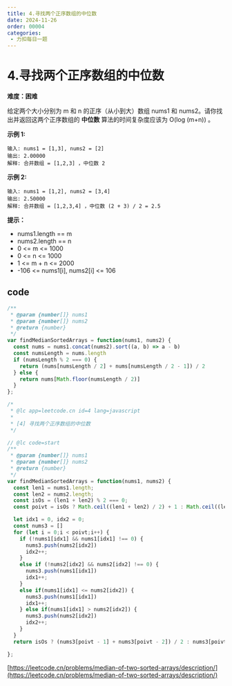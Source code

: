 ```yaml
---
title: 4.寻找两个正序数组的中位数
date: 2024-11-26
order: 00004
categories:
 - 力扣每日一题
---
```


# 4.寻找两个正序数组的中位数

**难度：困难**

给定两个大小分别为 m 和 n 的正序（从小到大）数组 nums1 和 nums2。请你找出并返回这两个正序数组的 **中位数**
算法的时间复杂度应该为 O(log (m+n)) 。

**示例 1:**

```
输入: nums1 = [1,3], nums2 = [2]
输出: 2.00000
解释: 合并数组 = [1,2,3] ，中位数 2
```

**示例 2:**

```
输入: nums1 = [1,2], nums2 = [3,4]
输出: 2.50000
解释: 合并数组 = [1,2,3,4] ，中位数 (2 + 3) / 2 = 2.5
```



**提示：**

- nums1.length == m
- nums2.length == n
- 0 <= m <= 1000
- 0 <= n <= 1000
- 1 <= m + n <= 2000
- -106 <= nums1[i], nums2[i] <= 106


## code

```javascript
/**
 * @param {number[]} nums1
 * @param {number[]} nums2
 * @return {number}
 */
var findMedianSortedArrays = function(nums1, nums2) {
  const nums = nums1.concat(nums2).sort((a, b) => a - b)
  const numsLength = nums.length
  if (numsLength % 2 === 0) {
    return (nums[numsLength / 2] + nums[numsLength / 2 - 1]) / 2
  } else {
    return nums[Math.floor(numsLength / 2)]
  }
};
```

```javascript
/*
 * @lc app=leetcode.cn id=4 lang=javascript
 *
 * [4] 寻找两个正序数组的中位数
 */

// @lc code=start
/**
 * @param {number[]} nums1
 * @param {number[]} nums2
 * @return {number}
 */
var findMedianSortedArrays = function(nums1, nums2) {
  const len1 = nums1.length;
  const len2 = nums2.length;
  const isOs = (len1 + len2) % 2 === 0;
  const poivt = isOs ? Math.ceil((len1 + len2) / 2) + 1 : Math.ceil((len1 + len2) / 2)

  let idx1 = 0, idx2 = 0;
  const nums3 = []
  for (let i = 0;i < poivt;i++) {
    if (!nums1[idx1] && nums1[idx1] !== 0) {
      nums3.push(nums2[idx2])
      idx2++;
    }
    else if (!nums2[idx2] && nums2[idx2] !== 0) {
      nums3.push(nums1[idx1])
      idx1++;
    }
    else if(nums1[idx1] <= nums2[idx2]) {
      nums3.push(nums1[idx1])
      idx1++;
    } else if(nums1[idx1] > nums2[idx2]) {
      nums3.push(nums2[idx2])
      idx2++;
    }
  }
  return isOs ? (nums3[poivt - 1] + nums3[poivt - 2]) / 2 : nums3[poivt - 1]

};

```
[https://leetcode.cn/problems/median-of-two-sorted-arrays/description/](https://leetcode.cn/problems/median-of-two-sorted-arrays/description/)